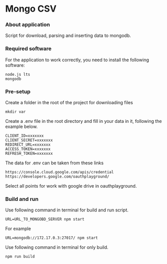 # Mongo CSV

### About application

<p>Script for download, parsing and inserting data to mongodb.</p>

### Required software
For the application to work correctly, you need to install the following software:
```
node.js lts
mongodb
```

### Pre-setup

Create a folder in the root of the project for downloading files
```
mkdir var
```

Сreate a .env file in the root directory and fill in your data in it, following the example below.
```
CLIENT_ID=xxxxxxx
CLIENT_SECRET=xxxxxxx
REDIRECT_URL=xxxxxxx
ACCESS_TOKEN=xxxxxxx
REFRESH_TOKEN=xxxxxxx
```

The data for .env can be taken from these links
```
https://console.cloud.google.com/apis/credential
https://developers.google.com/oauthplayground/
```
Select all points for work with google drive in oauthplayground.

### Build and run

Use following command in terminal for build and run script.
```
URL=URL_TO_MONGOBD_SERVER npm start
```

For example
```
URL=mongodb://172.17.0.3:27017/ npm start
```

Use following command in terminal for only build.
```
npm run build
```
